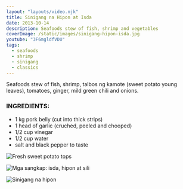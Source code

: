 ```yaml
---
layout: "layouts/video.njk"
title: Sinigang na Hipon at Isda
date: 2013-10-14
description: Seafoods stew of fish, shrimp and vegetables
coverImage: /static/images/sinigang-hipon-isda.jpg
youtube: "3F6mgldfVDU"
tags:
  - seafoods
  - shrimp
  - sinigang
  - classics
---
```


Seafoods stew of fish, shrimp, talbos ng kamote (sweet potato young leaves), tomatoes, ginger, mild green chili and onions.

### INGREDIENTS:
* 1 kg pork belly (cut into thick strips)
* 1 head of garlic (cruched, peeled and chooped)
* 1/2 cup vinegar
* 1/2 cup water
* salt and black pepper to taste

![Fresh sweet potato tops](/static/images/talbos-kamote.jpg?nf_resize=fit&w=960)

![Mga sangkap: isda, hipon at sili](/static/images/fish-shrimp-chilis.jpg?nf_resize=fit&w=960)

![Sinigang na hipon](/static/images/sinigang-hipon-isda.jpg?nf_resize=fit&w=960)